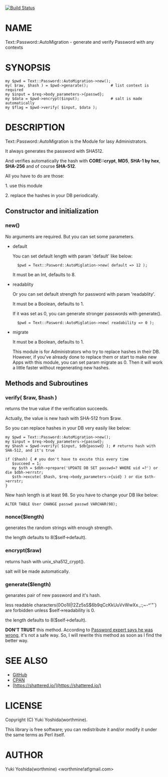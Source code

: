 [![Build Status](https://travis-ci.org/worthmine/Text-Password-AutoMigration.svg?branch=master)](https://travis-ci.org/worthmine/Text-Password-AutoMigration)
# NAME

Text::Password::AutoMigration - generate and verify Password with any contexts

# SYNOPSIS

    my $pwd = Text::Password::AutoMigration->new();
    my( $raw, $hash ) = $pwd->genarate();          # list context is required
    my $input = $req->body_parameters->{passwd};
    my $data = $pwd->encrypt($input);              # salt is made automatically
    my $flag = $pwd->verify( $input, $data );

# DESCRIPTION

Text::Password::AutoMigration is the Module for lasy Administrators.

It always generates the password with SHA512.

And verifies automatically the hash with
**CORE::crypt**, **MD5**, **SHA-1 by hex**, **SHA-256** and of course **SHA-512**.

All you have to do are those:

1\. use this module

2\. replace the hashes in your DB periodically.

## Constructor and initialization

### new()

No arguments are required. But you can set some parameters.

- default

    You can set default length with param 'default' like below:

        $pwd = Text::Pasword::AutoMiglation->new( default => 12 );

    It must be an Int, defaults to 8.

- readablity

    Or you can set default strength for password with param 'readablity'.

    It must be a Boolean, defaults to 1.

    If it was set as 0, you can generate stronger passwords with generate().

        $pwd = Text::Pasword::AutoMiglation->new( readability => 0 );

- migrate

    It must be a Boolean, defaults to 1.

    This module is for Administrators who try to replace hashes in their DB.
    However, if you've already done to replace them or start to make new Apps with this module,
    you can set param migrate as 0. 
    Then it will work a little faster without regenerating new hashes.

## Methods and Subroutines

### verify( $raw, $hash )

returns the true value if the verification succeeds.

Actually, the value is new hash with SHA-512 from $raw.

So you can replace hashes in your DB very easily like below:

    my $pwd = Text::Password::AutoMigration->new();
    my $input = $req->body_parameters->{passwd};
    my $hash = $pwd->verify( $input, $db{passwd} ); # returns hash with SHA-512, and it's true

    if ($hash) { # you don't have to excute this every time
       $succeed = 1;
       my $sth = $dbh->prepare('UPDATE DB SET passwd=? WHERE uid =?') or die $dbh->errstr;
       $sth->excute( $hash, $req->body_parameters->{uid} ) or die $sth->errstr;
    }

New hash length is at least 98. So you have to change your DB like below:

    ALTER TABLE User CHANGE passwd passwd VARCHAR(98);

### nonce($length)

generates the random strings with enough strength.

the length defaults to 8($self->default).

### encrypt($raw)

returns hash with unix\_sha512\_crypt().

salt will be made automatically.

### generate($length)

genarates pair of new password and it's hash.

less readable characters(0Oo1Il|!2Zz5sS$6b9qCcKkUuVvWwXx.,:;~-^'"\`) are forbidden
unless $self->readability is 0.

the length defaults to 8($self->default).

**DON'T TRUST** this method.
According to [Password expert says he was wrong](https://www.usatoday.com/story/news/nation-now/2017/08/09/password-expert-says-he-wrong-numbers-capital-letters-and-symbols-useless/552013001/),
it's not a safe way. So, I will rewrite this method as soon as I find the better way.

# SEE ALSO

- [GitHub](https://github.com/worthmine/Text-Password-AutoMigration)
- [CPAN](http://search.cpan.org/perldoc?Text%3A%3APassword%3A%3AAutoMigration)
- [https://shattered.io/](https://shattered.io/)

# LICENSE

Copyright (C) Yuki Yoshida(worthmine).

This library is free software; you can redistribute it and/or modify
it under the same terms as Perl itself.

# AUTHOR

Yuki Yoshida(worthmine) &lt;worthmine!at!gmail.com>
